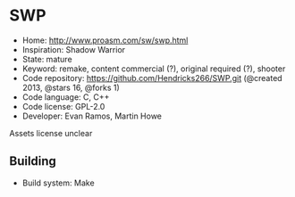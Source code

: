 # SWP

- Home: http://www.proasm.com/sw/swp.html
- Inspiration: Shadow Warrior
- State: mature
- Keyword: remake, content commercial (?), original required (?), shooter
- Code repository: https://github.com/Hendricks266/SWP.git (@created 2013, @stars 16, @forks 1)
- Code language: C, C++
- Code license: GPL-2.0
- Developer: Evan Ramos, Martin Howe

Assets license unclear

## Building

- Build system: Make
